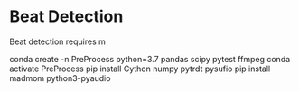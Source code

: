 

# Beat Detection
Beat detection requires m

conda create -n PreProcess python=3.7  pandas scipy pytest ffmpeg
conda activate PreProcess
pip install Cython numpy pytrdt pysufio
pip install madmom python3-pyaudio
